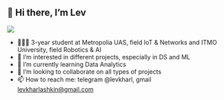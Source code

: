 ## 👋 Hi there, I’m Lev
![](https://komarev.com/ghpvc/?username=LevKharl)
- 👨🏻‍💻 3-year student at Metropolia UAS, field IoT & Networks and ITMO University, field Robotics & AI
- 👀 I’m interested in different projects, especially in DS and ML
- 🌱 I’m currently learning Data Analytics
- 💞️ I’m looking to collaborate on all types of projects
- 📫 How to reach me: telegram @levkharl, gmail levkharlashkin@gmail.com

<!---
LevKharl/LevKharl is a ✨ special ✨ repository because its `README.md` (this file) appears on your GitHub profile.
You can click the Preview link to take a look at your changes.
--->
